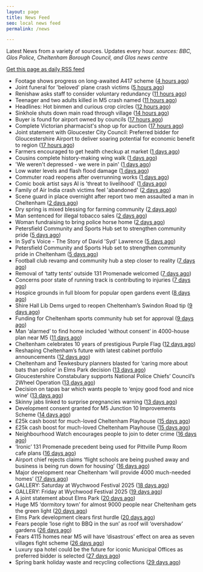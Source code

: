 ```yaml
---
layout: page
title: News Feed
seo: local news feed
permalink: /news

---
```


Latest News from a variety of sources. Updates every hour.
_sources: BBC, Glos Police, Cheltenham Borough Council, and Glos news centre_

[Get this page as daily RSS feed](/daily.rss)

<!-- news_marker starts -->
- Footage shows progress on long-awaited A417 scheme ([4 hours ago](https://www.bbc.com/news/articles/c628rjve01lo))
- Joint funeral for 'beloved' plane crash victims ([5 hours ago](https://www.bbc.com/news/articles/c4g8re3v64zo))
- Renishaw asks staff to consider voluntary redundancy ([11 hours ago](https://www.bbc.com/news/articles/cwykllmg8pvo))
- Teenager and two adults killed in M5 crash named ([11 hours ago](https://www.bbc.com/news/articles/c80prrgepzeo))
- Headlines: Hot binmen and curious crop circles ([12 hours ago](https://www.bbc.com/news/articles/c5ykj8kq83no))
- Sinkhole shuts down main road through village ([14 hours ago](https://www.bbc.com/news/articles/c4gk5d89n8zo))
- Buyer is found for airport owned by councils ([17 hours ago](https://www.bbc.com/news/articles/c70xjdr4veyo))
- Complete Victorian pharmacist's shop up for auction ([17 hours ago](https://www.bbc.com/news/articles/cly36y5qwz3o))
- Joint statement with Gloucester City Council: Preferred bidder for Gloucestershire Airport to deliver soaring potential for economic benefit to region ([17 hours ago](https://www.cheltenham.gov.uk/news/article/3021/joint_statement_with_gloucester_city_council_preferred_bidder_for_gloucestershire_airport_to_deliver_soaring_potential_for_economic_benefit_to_region))
- Farmers encouraged to get health checkup at market ([1 days ago](https://www.bbc.com/news/articles/c5yxyye6rglo))
- Cousins complete history-making wing walk ([1 days ago](https://www.bbc.com/news/articles/czxw6npq667o))
- 'We weren't depressed - we were in pain' ([1 days ago](https://www.bbc.com/news/articles/cvgv27g4wjno))
- Low water levels and flash flood damage ([1 days ago](https://www.bbc.com/news/articles/cn5krq5pgldo))
- Commuter road reopens after overrunning works ([1 days ago](https://www.bbc.com/news/articles/c78n5zl514lo))
- Comic book artist says AI is 'threat to livelihood' ([1 days ago](https://www.bbc.com/news/articles/cjrnr779z2lo))
- Family of Air India crash victims feel 'abandoned' ([2 days ago](https://www.bbc.com/news/articles/c5y0lwreg9qo))
- Scene guard in place overnight after report two men assaulted a man in Cheltenham ([2 days ago](https://gloucesternewscentre.co.uk/scene-guard-in-place-overnight-after-report-two-men-assaulted-a-man-in-cheltenham/))
- Dry spring is mixed blessing for farming community ([2 days ago](https://www.bbc.com/news/articles/c8d1vglgj9zo))
- Man sentenced for illegal tobacco sales ([2 days ago](https://gloucesternewscentre.co.uk/man-sentenced-for-illegal-tobacco-sales/))
- Woman fundraising to bring police horse home ([2 days ago](https://www.bbc.com/news/articles/c1ld0n474llo))
- Petersfield Community and Sports Hub set to strengthen community pride ([5 days ago](https://gloucesternewscentre.co.uk/petersfield-community-and-sports-hub-set-to-strengthen-community-pride/))
- In Syd's Voice - The Story of David 'Syd' Lawrence ([5 days ago](https://www.bbc.co.uk/sounds/play/p0lj4vvq))
- Petersfield Community and Sports Hub set to strengthen community pride in Cheltenham ([5 days ago](https://www.cheltenham.gov.uk/news/article/3020/petersfield_community_and_sports_hub_set_to_strengthen_community_pride_in_cheltenham))
- Football club revamp and community hub a step closer to reality ([7 days ago](https://gloucesternewscentre.co.uk/football-club-revamp-and-community-hub-a-step-closer-to-reality/))
- Removal of ‘tatty tents’ outside 131 Promenade welcomed ([7 days ago](https://gloucesternewscentre.co.uk/removal-of-tatty-tents-outside-131-promenade-welcomed/))
- Concerns poor state of running track is contributing to injuries ([7 days ago](https://gloucesternewscentre.co.uk/concerns-poor-state-of-running-track-is-contributing-to-injuries/))
- Hospice grounds in full bloom for popular open gardens event ([8 days ago](https://gloucesternewscentre.co.uk/hospice-grounds-in-full-bloom-for-popular-open-gardens-event/))
- Shire Hall Lib Dems urged to reopen Cheltenham’s Swindon Road tip ([9 days ago](https://gloucesternewscentre.co.uk/shire-hall-lib-dems-urged-to-reopen-cheltenhams-swindon-road-tip/))
- Funding for Cheltenham sports community hub set for approval ([9 days ago](https://gloucesternewscentre.co.uk/funding-for-cheltenham-sports-community-hub-set-for-approval/))
- Man ‘alarmed’ to find home included ‘without consent’ in 4000-house plan near M5 ([11 days ago](https://gloucesternewscentre.co.uk/man-alarmed-to-find-home-included-without-consent-in-4000-house-plan-near-m5/))
- Cheltenham celebrates 10 years of prestigious Purple Flag ([12 days ago](https://www.cheltenham.gov.uk/news/article/3019/cheltenham_celebrates_10_years_of_prestigious_purple_flag))
- Reshaping Cheltenham’s future with latest cabinet portfolio announcements ([12 days ago](https://www.cheltenham.gov.uk/news/article/3018/reshaping_cheltenhams_future_with_latest_cabinet_portfolio_announcements))
- Cheltenham and Tewkesbury planners blasted for ‘caring more about bats than police’ in Elms Park decision ([13 days ago](https://gloucesternewscentre.co.uk/cheltenham-and-tewkesbury-planners-blasted-for-caring-more-about-bats-than-police-in-elms-park-decision/))
- Gloucestershire Constabulary supports National Police Chiefs’ Council’s 2Wheel Operation ([13 days ago](https://gloucesternewscentre.co.uk/gloucestershire-constabulary-supports-national-police-chiefs-councils-2wheel-operation/))
- Decision on tapas bar which wants people to ‘enjoy good food and nice wine’ ([13 days ago](https://gloucesternewscentre.co.uk/decision-on-tapas-bar-which-wants-people-to-enjoy-good-food-and-nice-wine/))
- Skinny jabs linked to surprise pregnancies warning ([13 days ago](https://www.bbc.co.uk/sounds/play/p0lgh4cd))
- Development consent granted for M5 Junction 10 Improvements Scheme ([14 days ago](https://gloucesternewscentre.co.uk/development-consent-granted-for-m5-junction-10-improvements-scheme/))
- £25k cash boost for much-loved Cheltenham Playhouse ([15 days ago](https://gloucesternewscentre.co.uk/25k-cash-boost-for-much-loved-cheltenham-playhouse/))
- £25k cash boost for much-loved Cheltenham Playhouse ([15 days ago](https://www.cheltenham.gov.uk/news/article/3017/25k_cash_boost_for_much-loved_cheltenham_playhouse))
- Neighbourhood Watch encourages people to join to deter crime ([16 days ago](https://gloucesternewscentre.co.uk/neighbourhood-watch-encourages-people-to-join-to-deter-crime/))
- ‘Ironic’ 131 Promenade precedent being used for Pittville Pump Room cafe plans ([16 days ago](https://gloucesternewscentre.co.uk/ironic-131-promenade-precedent-being-used-for-pittville-pump-room-cafe-plans/))
- Airport chief rejects claims ‘flight schools are being pushed away and business is being run down for housing’ ([16 days ago](https://gloucesternewscentre.co.uk/airport-chief-rejects-claims-flight-schools-are-being-pushed-away-and-business-is-being-run-down-for-housing/))
- Major development near Cheltenham ‘will provide 4000 much-needed homes’ ([17 days ago](https://gloucesternewscentre.co.uk/major-development-near-cheltenham-will-provide-4000-much-needed-homes/))
- GALLERY: Saturday at Wychwood Festival 2025 ([18 days ago](https://gloucesternewscentre.co.uk/gallery-saturday-at-wychwood-festival-2025/))
- GALLERY: Friday at Wychwood Festival 2025 ([19 days ago](https://gloucesternewscentre.co.uk/gallery-friday-at-wychwood-festival-2025/))
- A joint statement about Elms Park ([20 days ago](https://www.cheltenham.gov.uk/news/article/3015/a_joint_statement_about_elms_park))
- Huge M5 ‘dormitory town’ for almost 9000 people near Cheltenham gets the green light ([20 days ago](https://gloucesternewscentre.co.uk/huge-m5-dormitory-town-for-almost-9000-people-near-cheltenham-gets-the-green-light/))
- Elms Park development clears first hurdle ([20 days ago](https://gloucesternewscentre.co.uk/elms-park-development-clears-first-hurdle/))
- Fears people ‘lose right to BBQ in the sun’ as roof will ‘overshadow’ gardens ([26 days ago](https://gloucesternewscentre.co.uk/fears-people-lose-right-to-bbq-in-the-sun-as-roof-will-overshadow-gardens/))
- Fears 4115 homes near M5 will have ‘disastrous’ effect on area as seven villages fight scheme ([26 days ago](https://gloucesternewscentre.co.uk/fears-4115-homes-near-m5-will-have-disastrous-effect-on-area-as-seven-villages-fight-scheme/))
- Luxury spa hotel could be the future for iconic Municipal Offices as preferred bidder is selected ([27 days ago](https://www.cheltenham.gov.uk/news/article/3014/luxury_spa_hotel_could_be_the_future_for_iconic_municipal_offices_as_preferred_bidder_is_selected))
- Spring bank holiday waste and recycling collections ([29 days ago](https://www.cheltenham.gov.uk/news/article/3013/spring_bank_holiday_waste_and_recycling_collections))

<!-- news_marker ends -->

